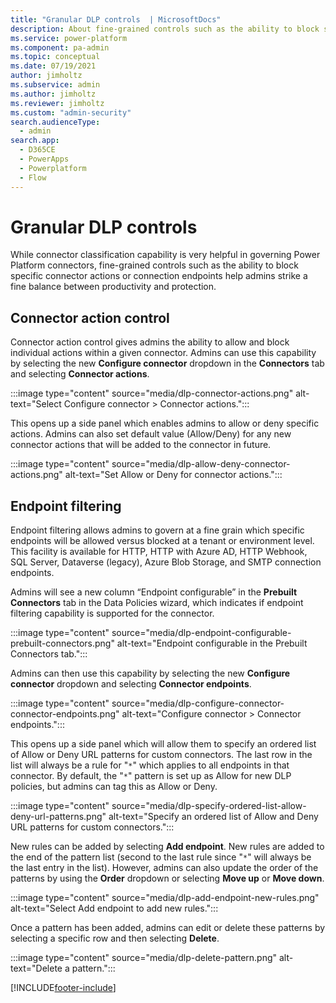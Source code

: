```yaml
---
title: "Granular DLP controls  | MicrosoftDocs"
description: About fine-grained controls such as the ability to block specific connector actions or connection endpoints.
ms.service: power-platform
ms.component: pa-admin
ms.topic: conceptual
ms.date: 07/19/2021
author: jimholtz
ms.subservice: admin
ms.author: jimholtz
ms.reviewer: jimholtz
ms.custom: "admin-security"
search.audienceType: 
  - admin
search.app:
  - D365CE
  - PowerApps
  - Powerplatform
  - Flow
---
```


# Granular DLP controls

While connector classification capability is very helpful in governing Power Platform connectors, fine-grained controls such as the ability to block specific connector actions or connection endpoints help admins strike a fine balance between productivity and protection. 

## Connector action control 

Connector action control gives admins the ability to allow and block individual actions within a given connector. Admins can use this capability by selecting the new **Configure connector** dropdown in the **Connectors** tab and selecting **Connector actions**.  

:::image type="content" source="media/dlp-connector-actions.png" alt-text="Select Configure connector > Connector actions.":::

This opens up a side panel which enables admins to allow or deny specific actions. Admins can also set default value (Allow/Deny) for any new connector actions that will be added to the connector in future. 

:::image type="content" source="media/dlp-allow-deny-connector-actions.png" alt-text="Set Allow or Deny for connector actions.":::

## Endpoint filtering 

Endpoint filtering allows admins to govern at a fine grain which specific endpoints will be allowed versus blocked at a tenant or environment level. This facility is available for HTTP, HTTP with Azure AD, HTTP Webhook, SQL Server, Dataverse (legacy), Azure Blob Storage, and SMTP connection endpoints. 

Admins will see a new column “Endpoint configurable” in the **Prebuilt Connectors** tab in the Data Policies wizard, which indicates if endpoint filtering capability is supported for the connector.  

:::image type="content" source="media/dlp-endpoint-configurable-prebuilt-connectors.png" alt-text="Endpoint configurable in the Prebuilt Connectors tab.":::

Admins can then use this capability by selecting the new **Configure connector** dropdown and selecting **Connector endpoints**.  

:::image type="content" source="media/dlp-configure-connector-connector-endpoints.png" alt-text="Configure connector > Connector endpoints.":::

This opens up a side panel which will allow them to specify an ordered list of Allow or Deny URL patterns for custom connectors. The last row in the list will always be a rule for "`*`" which applies to all endpoints in that connector. By default, the "`*`" pattern is set up as Allow for new DLP policies, but admins can tag this as Allow or Deny. 

:::image type="content" source="media/dlp-specify-ordered-list-allow-deny-url-patterns.png" alt-text="Specify an ordered list of Allow and Deny URL patterns for custom connectors.":::

New rules can be added by selecting **Add endpoint**. New rules are added to the end of the pattern list (second to the last rule since "`*`" will always be the last entry in the list). However, admins can also update the order of the patterns by using the **Order** dropdown or selecting **Move up** or **Move down**. 

:::image type="content" source="media/dlp-add-endpoint-new-rules.png" alt-text="Select Add endpoint to add new rules.":::

Once a pattern has been added, admins can edit or delete these patterns by selecting a specific row and then selecting **Delete**. 

:::image type="content" source="media/dlp-delete-pattern.png" alt-text="Delete a pattern.":::




[!INCLUDE[footer-include](../includes/footer-banner.md)]
